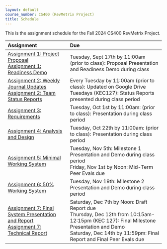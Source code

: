 ```yaml
---
layout: default
course_number: CS400 (RevMetrix Project)
title: Schedule
---
```


This is the assignment schedule for the Fall 2024 CS400 RevMetrix Project. 

**Assignment** | **Due**
:--------------|:---------
[Assignment 1: Project Proposal](../../assign/assign01.html)<br>[Assignment 1: Readiness Demo](../../assign/assign01.html)  | Tuesday, Sept 17th by 11:00am (prior to class): Proposal Presentation and Readiness Demo during class
[Assignment 2: Weekly Journal Updates](../../assign/assign02.html)<br>[Assignment 2: Team Status Reports](../../assign/assign02.html) | Every Tuesday by 11:00am (prior to class): Updated on Google Drive<br> Tuesdays (KEC127): Status Reports presented during class period
[Assignment 3: Requirements](../../assign/assign03.html)                   | Tuesday, Oct 1st by 11:00am: (prior to class): Presentation during class period
[Assignment 4: Analysis and Design](../../assign/assign04.html)            | Tuesday, Oct 22th by 11:00am: (prior to class): Presentation during class period
[Assignment 5: Minimal Working System](../../assign/assign05.html)         | Tuesday, Nov 5th: Milestone 1 Presentation and Demo during class period<br>Friday, Nov 1st by Noon: Mid-Term Peer Evals due
[Assignment 6: 50% Working System](../../assign/assign06.html)             | Tuesday, Nov 19th: Milestone 2 Presentation and Demo during class period
[Assignment 7: Final System Presentation and Report](../../assign/assign07.html)<br>[Assignment 7: Technical Report](../../assign/finalreport.html) | Saturday, Dec 7th by Noon: Draft Report due<br>Thursday, Dec 12th from 10:15am-12:15pm (KEC 127): Final Milestone Presentation and Demo<br>Saturday, Dec 14th by 11:59pm: Final Report and Final Peer Evals due
